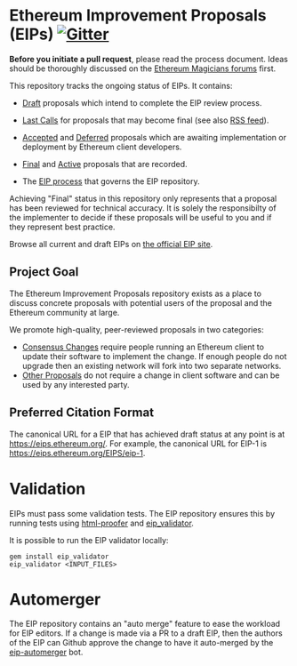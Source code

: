 # Ethereum Improvement Proposals (EIPs) [![Gitter](https://badges.gitter.im/Join%20Chat.svg)](https://gitter.im/ethereum/EIPs?utm_source=badge&utm_medium=badge&utm_campaign=pr-badge)

**Before you initiate a pull request**, please read the process document. Ideas should be thoroughly discussed on the [Ethereum Magicians forums](https://ethereum-magicians.org) first.

This repository tracks the ongoing status of EIPs. It contains:

- [Draft](https://eips.ethereum.org/all) proposals which intend to complete the EIP review process.

- [Last Calls](https://eips.ethereum.org/all) for proposals that may become final (see also [RSS feed](https://eips.ethereum.org/last-call.xml)).
- [Accepted](https://eips.ethereum.org/all) and [Deferred](https://eips.ethereum.org/all) proposals which are awaiting implementation or deployment by Ethereum client developers.
- [Final](https://eips.ethereum.org/all) and [Active](https://eips.ethereum.org/all) proposals that are recorded.
- The [EIP process](https://github.com/ethereum/EIPs/blob/master/EIPS/eip-1.md#eip-work-flow) that governs the EIP repository.

Achieving "Final" status in this repository only represents that a proposal has been reviewed for technical accuracy. It is solely the responsibilty of the implementer to decide if these proposals will be useful to you and if they represent best practice.

Browse all current and draft EIPs on [the official EIP site](http://eips.ethereum.org/).

## Project Goal

The Ethereum Improvement Proposals repository exists as a place to discuss concrete proposals with potential users of the proposal and the Ethereum community at large.

We promote high-quality, peer-reviewed proposals in two categories:

- [Consensus Changes](https://github.com/ethereum/EIPs/blob/master/EIPS/eip-1.md#eip-types) require people running an Ethereum client to update their software to implement the change. If enough people do not upgrade then an existing network will fork into two separate networks.
- [Other Proposals](https://github.com/ethereum/EIPs/blob/master/EIPS/eip-1.md#eip-types) do not require a change in client software and can be used by any interested party.

## Preferred Citation Format

The canonical URL for a EIP that has achieved draft status at any point is at https://eips.ethereum.org/. For example, the canonical URL for EIP-1 is https://eips.ethereum.org/EIPS/eip-1.

# Validation

EIPs must pass some validation tests.  The EIP repository ensures this by running tests using [html-proofer](https://rubygems.org/gems/html-proofer) and [eip_validator](https://rubygems.org/gems/eip_validator).

It is possible to run the EIP validator locally:
```
gem install eip_validator
eip_validator <INPUT_FILES>
```

# Automerger

The EIP repository contains an "auto merge" feature to ease the workload for EIP editors.  If a change is made via a PR to a draft EIP, then the authors of the EIP can Github approve the change to have it auto-merged by the [eip-automerger](https://github.com/eip-automerger/automerger) bot.
